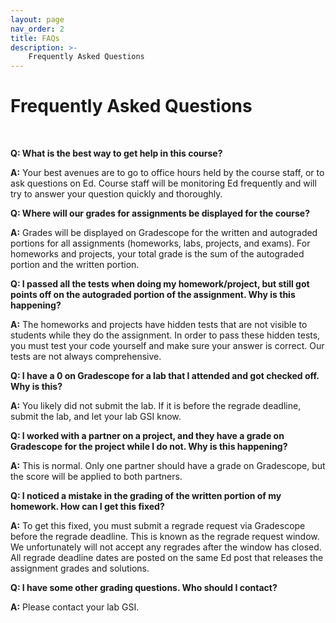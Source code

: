 ```yaml
---
layout: page
nav_order: 2
title: FAQs
description: >-
    Frequently Asked Questions
---
```


# Frequently Asked Questions

<br>

**Q: What is the best way to get help in this course?**

**A:** Your best avenues are to go to office hours held by the course staff, or to ask questions on Ed. Course staff will be monitoring Ed frequently and will try to answer your question quickly and thoroughly.

**Q: Where will our grades for assignments be displayed for the course?**

**A:** Grades will be displayed on Gradescope for the written and autograded portions for all assignments (homeworks, labs, projects, and exams). For homeworks and projects, your total grade is the sum of the autograded portion and the written portion.

**Q: I passed all the tests when doing my homework/project, but still got points off on the autograded portion of the assignment. Why is this happening?**

**A:** The homeworks and projects have hidden tests that are not visible to students while they do the assignment. In order to pass these hidden tests, you must test your code yourself and make sure your answer is correct. Our tests are not always comprehensive.

**Q: I have a 0 on Gradescope for a lab that I attended and got checked off. Why is this?**

**A:** You likely did not submit the lab. If it is before the regrade deadline, submit the lab, and let your lab GSI know.

**Q: I worked with a partner on a project, and they have a grade on Gradescope for the project while I do not. Why is this happening?**

**A:** This is normal. Only one partner should have a grade on Gradescope, but the score will be applied to both partners.

**Q: I noticed a mistake in the grading of the written portion of my homework. How can I get this fixed?**

**A:** To get this fixed, you must submit a regrade request via Gradescope before the regrade deadline. This is known as the regrade request window. We unfortunately will not accept any regrades after the window has closed. All regrade deadline dates are posted on the same Ed post that releases the assignment grades and solutions.

**Q: I have some other grading questions. Who should I contact?**

**A:** Please contact your lab GSI.
